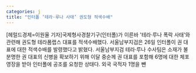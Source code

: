 ```yaml
---
categories: j
title: "인터폴 ‘테라·루나 사태’ 권도형 적색수배"
---
```

[헤럴드경제=이원율 기자]국제형사경찰기구(인터폴)가 이른바 &#039;테라&middot;루나 폭락 사태&#039;와 관련해 권도형 테라폼랩스 대표를 적색수배했다. 서울남부지검은 26일 인터폴이 권 대표에 대한 적색수배를 발령했다고 밝혔다. 서울남부지검 테라&middot;루나 수사팀은 소재가 불분명한 권 대표의 신병을 확보하기 위해 이달 중순께 권 대표를 포함해 6명에 대한 체포영장을 받아 인터폴에 공조를 요청한 상태다. 외국 국적자 1명을 뺀 